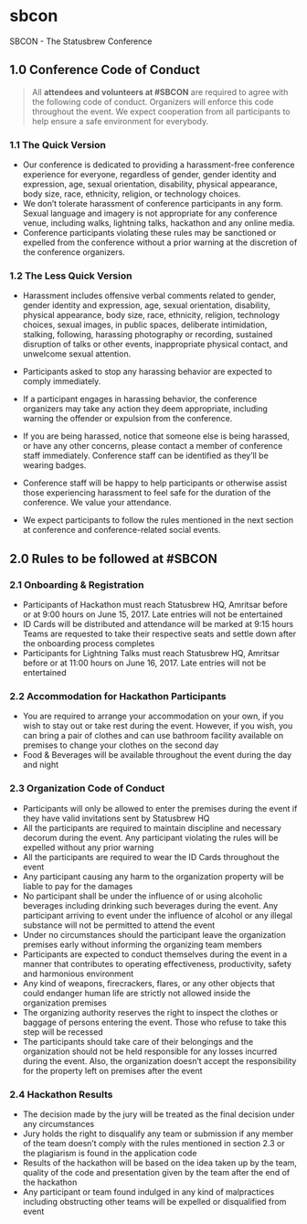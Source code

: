 # sbcon
SBCON - The Statusbrew Conference

## 1.0 Conference Code of Conduct
>All **attendees and volunteers at #SBCON** are required to agree with the following code of   conduct. Organizers will enforce this code throughout the event. We expect cooperation from  all participants to help ensure a safe environment for everybody.

### 1.1 The Quick Version
* Our conference is dedicated to providing a harassment-free conference experience for  everyone, regardless of gender, gender identity and expression, age, sexual orientation,  disability, physical appearance, body size, race, ethnicity, religion, or technology choices.
* We don’t tolerate harassment of conference participants in any form. Sexual language and imagery is not appropriate for any conference venue, including walks, lightning talks,   hackathon and any online media. 
* Conference participants violating these rules may be  sanctioned or expelled from the conference without a prior warning at the discretion of the conference organizers.

### 1.2 The Less Quick Version
* Harassment includes offensive verbal comments related to gender, gender identity and expression, age, sexual orientation, disability, physical appearance, body size, race, ethnicity, religion, technology choices, sexual images, in public spaces, deliberate intimidation, stalking, following, harassing photography or recording, sustained disruption of talks or other events, inappropriate physical contact, and unwelcome sexual attention.

* Participants asked to stop any harassing behavior are expected to comply immediately.

* If a participant engages in harassing behavior, the conference organizers may take any action they deem appropriate, including warning the offender or expulsion from the conference.

* If you are being harassed, notice that someone else is being harassed, or have any other concerns, please contact a member of conference staff immediately. Conference staff can be identified as they’ll be wearing badges.

* Conference staff will be happy to help participants or otherwise assist those experiencing harassment to feel safe for the duration of the conference. We value your attendance.

* We expect participants to follow the rules mentioned in the next section at conference and conference-related social events.


## 2.0 Rules to be followed at #SBCON
### 2.1 Onboarding & Registration
* Participants of Hackathon must reach Statusbrew HQ, Amritsar before or at 9:00 hours on  June 15, 2017. Late entries will not be entertained
* ID Cards will be distributed and attendance will be marked at 9:15 hours
Teams are requested to take their respective seats and settle down after the onboarding process completes
* Participants for Lightning Talks  must reach Statusbrew HQ, Amritsar before or at 11:00 hours on June 16, 2017. Late entries will not be entertained

### 2.2 Accommodation for Hackathon Participants
* You are required to arrange your accommodation on your own, if you wish to stay out or take rest during the event. However, if you wish, you can bring a pair of clothes and can use bathroom facility available on premises to change your clothes on the second day
* Food & Beverages will be available throughout the event during the day and night

### 2.3 Organization Code of Conduct
* Participants will only be allowed to enter the premises during the event if they have valid invitations sent by Statusbrew HQ
* All the participants are required to maintain discipline and necessary decorum during the event. Any participant violating the rules will be expelled without any prior warning
* All the participants are required to wear the ID Cards throughout the event
* Any participant causing any harm to the organization property will be liable to pay for the damages
* No participant shall be under the influence of or using alcoholic beverages including drinking such beverages during the event. Any participant arriving to event under the influence of alcohol or any illegal substance will not be permitted to attend the event
* Under no circumstances should the participant leave the organization premises early without informing the organizing team members
* Participants are expected to conduct themselves during the event in a manner that contributes to operating effectiveness, productivity, safety and harmonious environment
* Any kind of weapons, firecrackers, flares, or any other objects that could endanger human life are strictly not allowed inside the organization premises
* The organizing authority reserves the right to inspect the clothes or baggage of persons entering the event. Those who refuse to take this step will be recessed
* The participants should take care of their belongings and the organization should not be held responsible for any losses incurred during the event. Also, the organization doesn’t accept the responsibility for the property left on premises after the event

### 2.4 Hackathon Results
* The decision made by the jury will be treated as the final decision under any circumstances
* Jury holds the right to disqualify any team or submission if any member of the team doesn’t comply with the rules mentioned in section 2.3 or the plagiarism is found in the application code
* Results of the hackathon will be based on the idea taken up by the team, quality of the code and presentation given by the team after the end of the hackathon
* Any participant or team found indulged in any kind of malpractices including obstructing other teams will be expelled or disqualified from event
